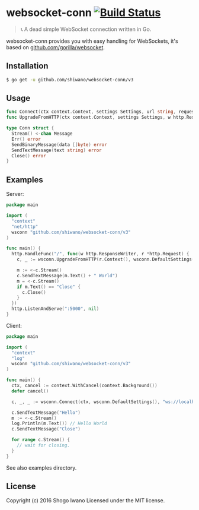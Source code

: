 # websocket-conn [![Build Status](https://secure.travis-ci.org/shiwano/websocket-conn.png?branch=master)](http://travis-ci.org/shiwano/websocket-conn)

> :telephone_receiver: A dead simple WebSocket connection written in Go.

websocket-conn provides you with easy handling for WebSockets, it's based on [github.com/gorilla/websocket](https://github.com/gorilla/websocket).

## Installation

```bash
$ go get -u github.com/shiwano/websocket-conn/v3
```

## Usage

```go
func Connect(ctx context.Context, settings Settings, url string, requestHeader http.Header) (*Conn *http.Response, error)
func UpgradeFromHTTP(ctx context.Context, settings Settings, w http.ResponseWriter, r *http.Request) (*Conn, error)

type Conn struct {
  Stream() <-chan Message
  Err() error
  SendBinaryMessage(data []byte) error
  SendTextMessage(text string) error
  Close() error
}
```

## Examples

Server:

```go
package main

import (
  "context"
  "net/http"
  wsconn "github.com/shiwano/websocket-conn/v3"
)

func main() {
  http.HandleFunc("/", func(w http.ResponseWriter, r *http.Request) {
    c, _ := wsconn.UpgradeFromHTTP(r.Context(), wsconn.DefaultSettings(), w, r)

    m := <-c.Stream()
    c.SendTextMessage(m.Text() + " World")
    m = <-c.Stream()
    if m.Text() == "Close" {
      c.Close()
    }
  })
  http.ListenAndServe(":5000", nil)
}
```

Client:

```go
package main

import (
  "context"
  "log"
  wsconn "github.com/shiwano/websocket-conn/v3"
)

func main() {
  ctx, cancel := context.WithCancel(context.Background())
  defer cancel()

  c, _, _ := wsconn.Connect(ctx, wsconn.DefaultSettings(), "ws://localhost:5000", nil)

  c.SendTextMessage("Hello")
  m := <-c.Stream()
  log.Println(m.Text()) // Hello World
  c.SendTextMessage("Close")

  for range c.Stream() {
    // wait for closing.
  }
}
```

See also examples directory.

## License

Copyright (c) 2016 Shogo Iwano
Licensed under the MIT license.
